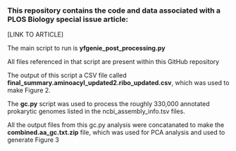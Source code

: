 ### This repository contains the code and data associated with a PLOS Biology special issue article:

[LINK TO ARTICLE]

The main script to run is **yfgenie_post_processing.py**

All files referenced in that script are present within this GitHub repository

The output of this script a CSV file called **final_summary.aminoacyl_updated2.ribo_updated.csv**, which was used to make Figure 2.

The **gc.py** script was used to process the roughly 330,000 annotated prokarytic genomes listed in the ncbi_assembly_info.tsv files.

All the output files from this gc.py analysis were concatanated to make the **combined.aa_gc.txt.zip** file, which was used for PCA analysis and used to generate Figure 3
